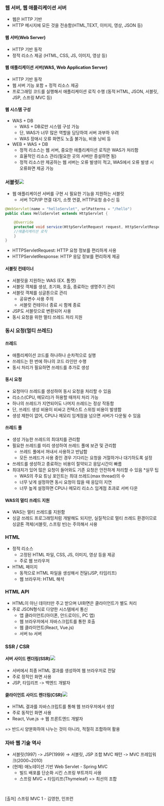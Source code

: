 ### 웹 서버, 웹 애플리케이션 서버
- 웹은 HTTP 기반
- HTTP 메시지에 모든 것을 전송함(HTML,TEXT, 이미지, 영상, JSON 등)

#### 웹 서버(Web Server)
- HTTP 기반 동작
- 정적 리소스 제공
(HTML, CSS, JS, 이미지, 영상 등)

#### 웹 애플리케이션 서버(WAS, Web Application Server)
- HTTP 기반 동작
- 웹 서버 기능 포함 + 정적 리소스 제공
- 프로그래밍 코드를 실행해서 애플리케이션 로직 수행
(동적 HTML, JSON, 서블릿, JSP, 스프링 MVC 등)

#### 웹 시스템 구성
- WAS + DB
  - WAS + DB로만 시스템 구성 가능
  - 단, WAS가 너무 많은 역할을 담당하여 서버 과부하 우려
  - WAS 장애시 오류 화면도 노출 불가능, 비용 낭비 등 
- WEB + WAS + DB
  - 정적 리소스는 웹 서버, 중요한 애플리케이션 로직은 WAS가 처리함
  - 효율적인 리소스 관리(필요한 곳의 서버만 증설하면 됨)
  - 정적 리소스만 제공하는 웹 서버는 오류 발생이 적고, 
  WAS에서 오류 발생 시 오류화면 제공 가능
  
  
### 서블릿![](https://velog.velcdn.com/images/psmin77/post/4095b8b1-db30-4331-b050-95b6b51f9643/image.png)
- 웹 애플리케이션 서버를 구현 시 필요한 기능을 지원하는 서블릿
  - 서버 TCP/IP 연결 대기, 소켓 연결, HTTP요청 송수신 등
  
~~~ java
@WebServlet(name = "helloServlet", urlPatterns = "/hello")
public class HelloServlet extends HttpServlet {

    @Override
    protected void service(HttpServletRequest request, HttpServletResponse response){
    //애플리케이션 로직
    }
}
~~~
- HTTPServletRequest: HTTP 요청 정보를 편리하게 사용
- HTTPServletResponse: HTTP 응답 정보를 편리하게 제공

#### 서블릿 컨테이너
- 서블릿을 지원하는 WAS (EX. 톰캣)
- 서블릿 객체를 생성, 초기화, 호출, 종료하는 생명주기 관리
- 서블릿 객체를 싱글톤으로 관리
  - 공유변수 사용 주의
  - 서블릿 컨테이너 종료 시 함께 종료
- JSP도 서블릿으로 변환되어 사용
- 동시 요청을 위한 멀티 쓰레드 처리 지원

### 동시 요청(멀티 쓰레드)
#### 쓰레드
- 애플리케이션 코드를 하나하나 순차적으로 실행
- 쓰레드는 한 번에 하나의 코드 라인만 수행
- 동시 처리가 필요하면 쓰레드를 추가로 생성

#### 동시 요청
- 요청마다 쓰레드를 생성하여 동시 요청을 처리할 수 있음
- 리소스(CPU, 메모리)가 허용할 때까지 처리 가능
- 하나의 쓰레드가 지연되어도 나머지 쓰레드는 정상 작동함
- 단, 쓰레드 생성 비용이 비싸고 컨텍스트 스위칭 비용이 발생함
- 생성 제한이 없어, CPU나 메모리 임계점을 넘으면 서버가 다운될 수 있음

#### 쓰레드 풀
- 생성 가능한 쓰레드의 최대치를 관리함
- 필요한 쓰레드를 미리 생성하여 쓰레드 풀에 보관 및 관리함
  - 쓰레드 풀에서 꺼내서 사용하고 반납함
  - 모든 쓰레드가 사용 중인 경우 기다리는 요청을 거절하거나 대기하도록 설정
- 쓰레드를 생성하고 종료하는 비용이 절약되고 응답시간이 빠름
- 최대치가 있어 많은 요청이 들어와도 기존 요청은 안전하게 처리할 수 있음
*실무 팁
  - WAS의 주요 튜닝 포인트는 최대 쓰레드(max thread)의 수
  - 너무 낮게 설정하면 동시 요청이 많을 때 응답이 지연
  - 너무 높게 설정하면 CPU나 메모리 리소스 임계점 초과로 서버 다운

#### WAS의 멀티 쓰레드 지원
- WAS는 멀티 쓰레드를 지원함
- 싱글 쓰레드 프로그래밍처럼 개발해도 되지만,
실질적으로 멀티 쓰레드 환경이므로 싱글톤 객체(서블릿, 스프링 빈)는 주의해서 사용

### HTML
- 정적 리소스
	- 고정된 HTML 파일, CSS, JS, 이미지, 영상 등을 제공
	- 주로 웹 브라우저
- HTML 페이지
	- 동적으로 HTML 파일을 생성해서 전달(JSP, 타임리프)
    - 웹 브라우저: HTML 해석

### HTML API
- HTML이 아닌 데이터만 주고 받으며 UI화면은 클라이언트가 별도 처리
- 주로 JSON형식로 다양한 시스템에서 통신
  - 앱 클라이언트(아이폰, 안드로이드, PC 앱)
  - 웹 브라우저에서 자바스크립트를 통한 호출
  - 웹 클라이언트(React, Vue.js)
  - 서버 to 서버
    
### SSR / CSR
#### 서버 사이드 렌더링(SSR)![](https://velog.velcdn.com/images/psmin77/post/9d2f5d3d-1cfc-4d79-9fa6-9726085298b2/image.png)
- 서버에서 최종 HTML 결과를 생성하여 웹 브라우저로 전달
- 주로 정적인 화면 사용
- JSP, 타임리프 -> 백엔드 개발자

#### 클라이언트 사이드 렌더링(CSR)![](https://velog.velcdn.com/images/psmin77/post/f744e931-7ee1-4f1a-bfd8-06fa92f25af0/image.png)
- HTML 결과를 자바스크립트를 통해 웹 브라우저에서 생성
- 주로 동적인 화면 사용
- React, Vue.js -> 웹 프론트엔드 개발자

=> 반드시 양분화하여 나누는 것이 아니라, 적절히 조합하여 활용

### 자바 웹 기술 역사
- 서블릿(1997) -> JSP(1999) -> 서블릿, JSP 조합 MVC 패턴 -> MVC 프레임워크(2000~2010)
- (현재) 애노테이션 기반 Web Servlet - Spring MVC
  - 빌드 배포를 단순화 시킨 스프링 부트까지 사용
  - 스프링 MVC + 타임리프(Thymeleaf) => 최선의 조합
  
<br>

>
[출처] 스프링 MVC 1 - 김영한, 인프런
